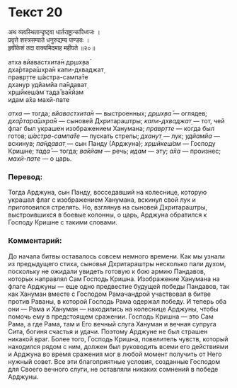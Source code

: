 # Текст 20

अथ व्यवस्थितान्दृष्ट्वा धार्तराष्ट्रान्कपिध्वजः ।  
प्रवृत्ते शस्त्रसम्पाते धनुरुद्यम्य पाण्डवः ।  
हृषीकेशं तदा वाक्यमिदमाह महीपते ॥२०॥

атха вйавастхита̄н др̣шх̣ва̄  
дха̄ртара̄шх̣ра̄н капи-дхваджат̣  
правр̣тте ш́астра-сампа̄те  
дханур удйамйа па̄н̣д̣ават̣  
хр̣шӣкеш́ам̇ тада̄ ва̄кйам  
идам а̄ха махӣ-пате

_атха_ — тогда; _вйавастхита̄н_ — выстроенных; _др̣шх̣ва̄_ — оглядев; _дха̄ртара̄шх̣ра̄н_ — сыновей Дхритараштры; _капи-дхваджат̣_ — тот, чей флаг был украшен изображением Ханумана; _правр̣тте_ — когда был готов; _ш́астра-сампа̄те_ — пускать стрелы; _дханут̣_ — лук; _удйамйа_ — вскинув; _па̄н̣д̣ават̣_ — сын Панду (Арджуна); _хр̣шӣкеш́ам_ — Господу Кришне; _тада̄_ — тогда; _ва̄кйам_ — речь; _идам_ — эту; _а̄ха_ — произнес; _махӣ-пате_ — о царь.

### Перевод:

Тогда Арджуна, сын Панду, восседавший на колеснице, которую украшал флаг с изображением Ханумана, вскинул свой лук и приготовился стрелять. Но, взглянув на сыновей Дхритараштры, выстроившихся в боевые колонны, о царь, Арджуна обратился к Господу Кришне с такими словами.

### Комментарий:

До начала битвы оставалось совсем немного времени. Как мы узнали из предыдущего стиха, сыновья Дхритараштры несколько пали духом, поскольку не ожидали увидеть готовую к бою армию Пандавов, которых направлял Сам Господь Кришна. Изображение Ханумана на флаге Арджуны — еще одно предвестие будущей победы Пандавов, так как Хануман вместе с Господом Рамачандрой участвовал в битве против Раваны, в которой Господь Рама одержал победу. И теперь оба они — Рама и Хануман — находились на колеснице Арджуны, чтобы помочь ему в предстоящем сражении. Господь Кришна — это Сам Рама, а где Рама, там и Его вечный слуга Хануман и вечная супруга Сита, богиня счастья и удачи. Поэтому Арджуне не был страшен никакой враг. Более того, Господь Кришна, повелитель чувств, который находился рядом с ним, должен был руководить всеми его действиями и Арджуна во время сражения мог в любой момент получить от Него нужный совет. Все эти благоприятные условия, созданные Господом для Своего вечного слуги, не оставляли никаких сомнений в победе Арджуны.